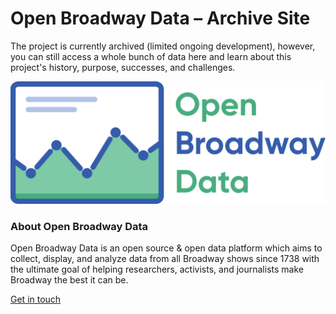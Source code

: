 # Open Broadway Data – Archive Site
The project is currently archived (limited ongoing development), however, you can still access a whole bunch of data here
and learn about this project's history, purpose, successes, and challenges.

<img src="images/open-broadway-data-logo.png" alt="Open Broadway Data logo" class="inline"/>

### About Open Broadway Data
Open Broadway Data is an open source & open data platform which aims to collect, display, and analyze data from all Broadway shows
since 1738 with the ultimate goal of helping researchers, activists, and journalists make Broadway the best it can be.

[Get in touch](/contact/)
